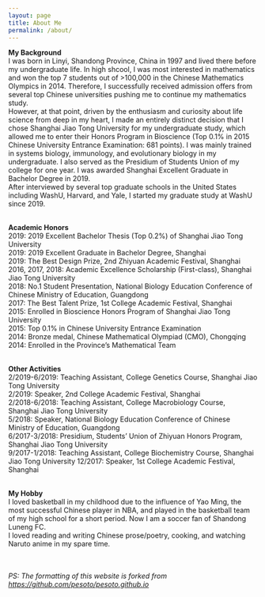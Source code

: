 ```yaml
---
layout: page
title: About Me
permalink: /about/
---
```


<p style="text-align:justify">
  
<strong>My Background</strong><br>
I was born in Linyi, Shandong Province, China in 1997 and lived there before my undergraduate life. In high shcool, I was most interested in mathematics and won the top 7 students out of >100,000 in the Chinese Mathematics Olympics in 2014. Therefore, I successfully received admission offers from several top Chinese universities pushing me to continue my mathematics study.<br>
However, at that point, driven by the enthusiasm and curiosity about life science from deep in my heart, I made an entirely distinct decision that I chose Shanghai Jiao Tong University for my undergraduate study, which allowed me to enter their Honors Program in Bioscience (Top 0.1% in 2015 Chinese University Entrance Examination: 681 points). I was mainly trained in systems biology, immunology, and evolutionary biology in my undergraduate. I also served as the Presidium of Students Union of my college for one year. I was awarded Shanghai Excellent Graduate in Bachelor Degree in 2019.<br>
After interviewed by several top graduate schools in the United States including WashU, Harvard, and Yale, I started my graduate study at WashU since 2019.<br><br>


<strong>Academic Honors</strong><br>
2019:	2019 Excellent Bachelor Thesis (Top 0.2%) of Shanghai Jiao Tong University<br>
2019:	2019 Excellent Graduate in Bachelor Degree, Shanghai<br>
2019:	The Best Design Prize, 2nd Zhiyuan Academic Festival, Shanghai<br>
2016, 2017, 2018:	Academic Excellence Scholarship (First-class), Shanghai Jiao Tong University<br>
2018:	No.1 Student Presentation, National Biology Education Conference of Chinese Ministry of Education, Guangdong<br>
2017:	The Best Talent Prize, 1st College Academic Festival, Shanghai<br>
2015:	Enrolled in Bioscience Honors Program of Shanghai Jiao Tong University<br>
2015:	Top 0.1% in Chinese University Entrance Examination<br>
2014:	Bronze medal, Chinese Mathematical Olympiad (CMO), Chongqing<br>
2014:	Enrolled in the Province’s Mathematical Team
<br><br>


<strong>Other Activities</strong><br>
2/2019-6/2019:	Teaching Assistant, College Genetics Course, Shanghai Jiao Tong University<br>
2/2019:	Speaker, 2nd College Academic Festival, Shanghai<br>
2/2018-6/2018:	Teaching Assistant, College Macrobiology Course, Shanghai Jiao Tong University<br>
5/2018:	Speaker, National Biology Education Conference of Chinese Ministry of Education, Guangdong<br>
6/2017-3/2018:	Presidium, Students’ Union of Zhiyuan Honors Program, Shanghai Jiao Tong University<br>
9/2017-1/2018:	Teaching Assistant, College Biochemistry Course, Shanghai Jiao Tong University
12/2017:	Speaker, 1st College Academic Festival, Shanghai
<br><br>


<strong>My Hobby</strong><br>
I loved basketball in my childhood due to the influence of Yao Ming, the most successful Chinese player in NBA, and played in the basketball team of my high school for a short period. Now I am a soccer fan of Shandong Luneng FC.<br>
I loved reading and writing Chinese prose/poetry, cooking, and watching Naruto anime in my spare time.<br><br>

<br><i>PS: The formatting of this website is forked from <a href="https://github.com/pesoto/pesoto.github.io" target="_self">https://github.com/pesoto/pesoto.github.io</a></i>
<br></p>
